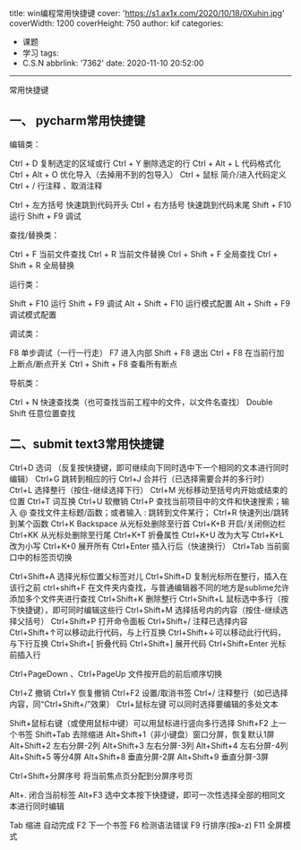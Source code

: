 title: win编程常用快捷键
cover: 'https://s1.ax1x.com/2020/10/18/0Xuhin.jpg'
coverWidth: 1200
coverHeight: 750
author: kif
categories:
  - 课题
  - 学习
tags:
  - C.S.N
abbrlink: '7362'
date: 2020-11-10 20:52:00
---
常用快捷键

<!--more-->

## 

## 一、 pycharm常用快捷键

编辑类：

Ctrl + D 复制选定的区域或行
Ctrl + Y 删除选定的行
Ctrl + Alt + L 代码格式化
Ctrl + Alt + O 优化导入（去掉用不到的包导入）
Ctrl + 鼠标 简介/进入代码定义
Ctrl + / 行注释 、取消注释

Ctrl + 左方括号 快速跳到代码开头
Ctrl + 右方括号 快速跳到代码末尾
Shift + F10 运行
Shift + F9 调试

查找/替换类：

Ctrl + F 当前文件查找
Ctrl + R 当前文件替换
Ctrl + Shift + F 全局查找
Ctrl + Shift + R 全局替换

运行类：

Shift + F10 运行
Shift + F9 调试
Alt + Shift + F10 运行模式配置
Alt + Shift + F9 调试模式配置

调试类：

F8 单步调试（一行一行走）
F7 进入内部
Shift + F8 退出
Ctrl + F8 在当前行加上断点/断点开关
Ctrl + Shift + F8 查看所有断点

导航类：

Ctrl + N 快速查找类（也可查找当前工程中的文件，以文件名查找）
Double Shift 任意位置查找

## 二、submit text3常用快捷键

Ctrl+D 选词 （反复按快捷键，即可继续向下同时选中下一个相同的文本进行同时编辑）
Ctrl+G 跳转到相应的行
Ctrl+J 合并行（已选择需要合并的多行时）
Ctrl+L 选择整行（按住-继续选择下行）
Ctrl+M 光标移动至括号内开始或结束的位置
Ctrl+T 词互换
Ctrl+U 软撤销
Ctrl+P 查找当前项目中的文件和快速搜索；输入 @ 查找文件主标题/函数；或者输入 : 跳转到文件某行；
Ctrl+R 快速列出/跳转到某个函数
Ctrl+K Backspace 从光标处删除至行首
Ctrl+K+B 开启/关闭侧边栏
Ctrl+KK 从光标处删除至行尾
Ctrl+K+T 折叠属性
Ctrl+K+U 改为大写
Ctrl+K+L 改为小写
Ctrl+K+0 展开所有
Ctrl+Enter 插入行后（快速换行）
Ctrl+Tab 当前窗口中的标签页切换


Ctrl+Shift+A 选择光标位置父标签对儿
Ctrl+Shift+D 复制光标所在整行，插入在该行之前
ctrl+shift+F 在文件夹内查找，与普通编辑器不同的地方是sublime允许添加多个文件夹进行查找
Ctrl+Shift+K 删除整行
Ctrl+Shift+L 鼠标选中多行（按下快捷键），即可同时编辑这些行
Ctrl+Shift+M 选择括号内的内容（按住-继续选择父括号）
Ctrl+Shift+P 打开命令面板
Ctrl+Shift+/ 注释已选择内容
Ctrl+Shift+↑可以移动此行代码，与上行互换
Ctrl+Shift+↓可以移动此行代码，与下行互换
Ctrl+Shift+[ 折叠代码
Ctrl+Shift+] 展开代码
Ctrl+Shift+Enter 光标前插入行


Ctrl+PageDown 、Ctrl+PageUp 文件按开启的前后顺序切换


Ctrl+Z 撤销
Ctrl+Y 恢复撤销
Ctrl+F2 设置/取消书签
Ctrl+/ 注释整行（如已选择内容，同“Ctrl+Shift+/”效果）
Ctrl+鼠标左键 可以同时选择要编辑的多处文本


Shift+鼠标右键（或使用鼠标中键）可以用鼠标进行竖向多行选择
Shift+F2 上一个书签
Shift+Tab 去除缩进
Alt+Shift+1（非小键盘）窗口分屏，恢复默认1屏
Alt+Shift+2 左右分屏-2列
Alt+Shift+3 左右分屏-3列
Alt+Shift+4 左右分屏-4列
Alt+Shift+5 等分4屏
Alt+Shift+8 垂直分屏-2屏
Alt+Shift+9 垂直分屏-3屏


Ctrl+Shift+分屏序号 将当前焦点页分配到分屏序号页


Alt+. 闭合当前标签
Alt+F3 选中文本按下快捷键，即可一次性选择全部的相同文本进行同时编辑


Tab 缩进 自动完成
F2 下一个书签
F6 检测语法错误
F9 行排序(按a-z)
F11 全屏模式